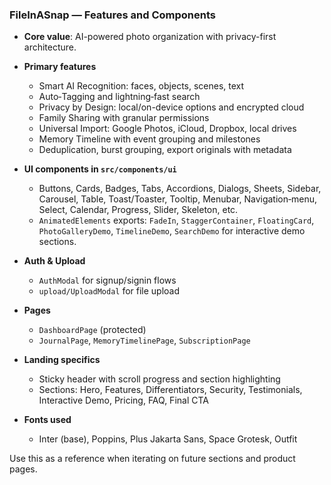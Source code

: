 ### FileInASnap — Features and Components

- **Core value**: AI-powered photo organization with privacy-first architecture.

- **Primary features**
  - Smart AI Recognition: faces, objects, scenes, text
  - Auto‑Tagging and lightning‑fast search
  - Privacy by Design: local/on-device options and encrypted cloud
  - Family Sharing with granular permissions
  - Universal Import: Google Photos, iCloud, Dropbox, local drives
  - Memory Timeline with event grouping and milestones
  - Deduplication, burst grouping, export originals with metadata

- **UI components in `src/components/ui`**
  - Buttons, Cards, Badges, Tabs, Accordions, Dialogs, Sheets, Sidebar, Carousel, Table, Toast/Toaster, Tooltip, Menubar, Navigation‑menu, Select, Calendar, Progress, Slider, Skeleton, etc.
  - `AnimatedElements` exports: `FadeIn`, `StaggerContainer`, `FloatingCard`, `PhotoGalleryDemo`, `TimelineDemo`, `SearchDemo` for interactive demo sections.

- **Auth & Upload**
  - `AuthModal` for signup/signin flows
  - `upload/UploadModal` for file upload

- **Pages**
  - `DashboardPage` (protected)
  - `JournalPage`, `MemoryTimelinePage`, `SubscriptionPage`

- **Landing specifics**
  - Sticky header with scroll progress and section highlighting
  - Sections: Hero, Features, Differentiators, Security, Testimonials, Interactive Demo, Pricing, FAQ, Final CTA

- **Fonts used**
  - Inter (base), Poppins, Plus Jakarta Sans, Space Grotesk, Outfit

Use this as a reference when iterating on future sections and product pages.